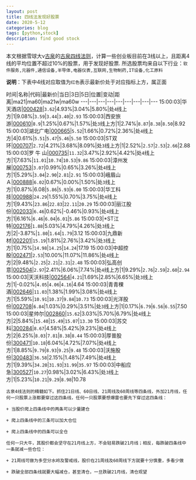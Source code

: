 ```yaml
---
layout: post
title: 四线法发现好股票
date: 2020-5-12
categories: blog
tags: [python,stock]
description: find good stock
---
```



本文根据雪球大v[古泉](https://xueqiu.com/u/7148646888)的[古泉四线法则](https://xueqiu.com/7148646888/130498192)，计算一些创业板目前在3线以上，且距离4线的平均位置不超过10%的股票，用于发现好股票.
所选股票均来自以下行业：`软件服务,元器件,通信设备,半导体,电器仪表,互联网,生物制药,IT设备,化工原料`

**说明**：下表中4线对应取值为`红色`表示最新价处于对应指标上方，属正面


时间|名称|代码|最新价|当日|3日|5日|位置|变动|距离|ma21|ma60|ma21w|ma60w
---|---|---|---|---|---|---|---|---
15:00:03|华天酒店|[000428](https://xueqiu.com/S/SZ000428)|`3.62`|4.93%|3.04%|5.80%|处`4`线上方|1|9.08%|`3.59`|`3.44`|`3.40`|`2.93`
15:00:03|西安旅游|[000610](https://xueqiu.com/S/SZ000610)|`8.9`|1.25%|0.67%|1.57%|处`3`线上方|1|2.74%|`8.87`|`8.38`|`8.50`|8.92
15:00:03|湖北广电|[000665](https://xueqiu.com/S/SZ000665)|`5.52`|1.66%|0.72%|2.36%|处`4`线上方|4|0.61%|`5.51`|`5.47`|`5.46`|`5.50`
15:00:03|ST双环|[000707](https://xueqiu.com/S/SZ000707)|`2.72`|4.21%|3.68%|8.09%|处`3`线上方|1|2.52%|`2.57`|`2.53`|`2.66`|2.88
15:00:03|罗 牛 山|[000735](https://xueqiu.com/S/SZ000735)|`11.32`|3.47%|2.92%|4.42%|处`4`线上方|1|7.63%|`11.01`|`10.74`|`10.53`|`9.86`
15:00:03|漳州发展|[000753](https://xueqiu.com/S/SZ000753)|`3.07`|0.99%|0.65%|3.26%|处`4`线上方|1|5.29%|`3.04`|`2.90`|`2.81`|`2.91`
15:00:03|峨眉山Ａ|[000888](https://xueqiu.com/S/SZ000888)|`6.02`|0.67%|0.00%|1.50%|处`3`线上方|1|0.87%|6.08|`5.86`|`5.93`|`6.00`
15:00:03|华工科技|[000988](https://xueqiu.com/S/SZ000988)|`24.29`|1.55%|0.70%|3.75%|处`4`线上方|1|9.43%|`23.86`|`22.83`|`22.11`|`20.29`
15:00:03|丽江股份|[002033](https://xueqiu.com/S/SZ002033)|`6.46`|0.62%|-0.46%|0.93%|处`4`线上方|1|6.16%|`6.46`|`6.04`|`6.01`|`5.86`
15:00:03|*ST江特|[002176](https://xueqiu.com/S/SZ002176)|`1.88`|5.03%|4.79%|4.26%|处`3`线上方|2|-3.87%|`1.80`|`1.64`|`1.79`|3.12
15:00:03|九鼎新材|[002201](https://xueqiu.com/S/SZ002201)|`15.19`|1.81%|2.76%|3.42%|处`3`线上方|1|0.75%|`14.98`|`14.25`|`14.24`|17.19
15:00:03|中超控股|[002471](https://xueqiu.com/S/SZ002471)|`2.53`|10.00%|11.07%|11.86%|处`4`线上方|2|9.48%|`2.25`|`2.21`|`2.31`|`2.48`
15:00:03|弘高创意|[002504](https://xueqiu.com/S/SZ002504)|`2.97`|2.41%|6.06%|7.74%|处`4`线上方|1|9.29%|`2.76`|`2.59`|`2.60`|`2.94`
15:00:03|天沃科技|[002564](https://xueqiu.com/S/SZ002564)|`4.21`|1.69%|2.85%|6.65%|处`3`线上方|1|-0.02%|`4.05`|`4.06`|`4.16`|4.64
15:00:03|青青稞酒|[002646](https://xueqiu.com/S/SZ002646)|`11.03`|1.38%|1.99%|3.08%|处`4`线上方|1|5.59%|`10.91`|`10.37`|`9.84`|`10.73`
15:00:03|光洋股份|[002708](https://xueqiu.com/S/SZ002708)|`6.84`|1.03%|0.29%|3.51%|处`3`线上方|1|0.17%|`6.79`|`6.56`|`6.55`|7.50
15:00:03|星帅尔|[002860](https://xueqiu.com/S/SZ002860)|`15.62`|3.03%|5.70%|6.79%|处`4`线上方|2|5.84%|`15.40`|`15.49`|`15.07`|`13.30`
15:00:03|苏交科|[300284](https://xueqiu.com/S/SZ300284)|`8.67`|4.58%|5.42%|9.23%|处`4`线上方|2|6.25%|`8.03`|`7.81`|`8.38`|`8.44`
15:00:03|厚普股份|[300471](https://xueqiu.com/S/SZ300471)|`10.18`|6.04%|4.72%|7.07%|处`4`线上方|1|8.85%|`9.79`|`8.93`|`9.25`|`9.48`
15:00:03|沃施股份|[300483](https://xueqiu.com/S/SZ300483)|`36.58`|2.15%|1.48%|7.49%|处`4`线上方|1|9.39%|`34.20`|`31.93`|`31.99`|`35.97`
15:00:03|中船应急|[300527](https://xueqiu.com/S/SZ300527)|`10.27`|0.98%|3.02%|6.43%|处`3`线上方|1|5.23%|`10.21`|`9.29`|`8.98`|10.78

```
古泉4线法则的精髓如下。抓住21日线、60日线、21周线及60周线等四条线，外加21月线，任何一只股票上涨都要穿过这四条线，任何一只股票要想爆雷也要先下穿过这四条线：

+ 当股价爬上四条线中的两条可以少量建仓

+ 爬上四条线中的三条可以加大仓位

+ 爬上四条线中的四条可以全仓

任何一只大牛，其股价都会坚守在21月线上方，不会轻易跌破21月线；相反，每跌破四条线中一条就减一些仓位：

+ 21周线可做为多空分水岭及警戒线，股价在21周线及60周线下方就要十分慎重，多看少做

+ 跌破全部四条线就要大幅减仓，甚至清仓，一旦跌破21月线，清仓观望
```
